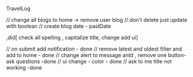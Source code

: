 TravelLog

// change all blogs to home -> remove user blog
// don't delete just update with boolean
// create blog date - pastDate 



,did[ check all spelling  , capitalize title, change add ui]


// on submit add notification - done
// remove latest and oldest filter and add to home - done
// change alert to message antd , remove one button- ask questions -done
// ui change - color - done
// ask to me title not working -done